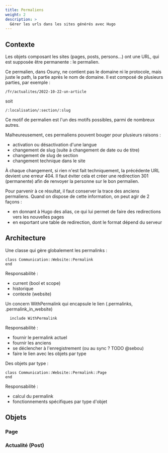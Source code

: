 ```yaml
---
title: Permaliens
weight: 2
description: >
  Gérer les urls dans les sites générés avec Hugo
---
```


## Contexte

Les objets composant les sites (pages, posts, persons...) ont une URL, qui est supposée être permanente : le permalien. 

Ce permalien, dans Osuny, ne contient pas le domaine ni le protocole, mais juste le path, la partie après le nom de domaine. Il est composé de plusieurs parties, par exemple :

```
/fr/actualites/2022-10-22-un-article
```
soit 
```
/:localisation/:section/:slug
```

Ce motif de permalien est l'un des motifs possibles, parmi de nombreux autres.

Malheureusement, ces permaliens pouvent bouger pour plusieurs raisons : 
- activation ou désactivation d'une langue
- changement de slug (suite à changement de date ou de titre)
- changement de slug de section
- changement technique dans le site

À chaque changement, si rien n'est fait techniquement, la précédente URL devient une erreur 404. Il faut éviter cela et créer une redirection 301 (permanente) afin de renvoyer la personne sur le bon permalien.

Pour parvenir à ce résultat, il faut conserver la trace des anciens permaliens. Quand on dispose de cette information, on peut agir de 2 façons :
- en donnant à Hugo des alias, ce qui lui permet de faire des redirections vers les nouvelles pages
- en exportant une table de redirection, dont le format dépend du serveur

## Architecture

Une classe qui gère globalement les permalinks :
```
class Communication::Website::Permalink
end
```
Responsabilité :
- current (bool et scope)
- historique
- contexte (website)

Un concern WithPermalink qui encapsule le lien (.permalinks, .permalink_in_website)
```
  include WithPermalink
```
Responsabilité :
- fournir le permalink actuel
- fournir les anciens
- se déclencher à l'enregistrement (ou au sync ? TODO @sebou)
- faire le lien avec les objets par type

Des objets par type :
```
class Communication::Website::Permalink::Page
end
```
Responsabilité : 
- calcul du permalink
- fonctionnements spécifiques par type d'objet

## Objets

### Page

### Actualité (Post)
